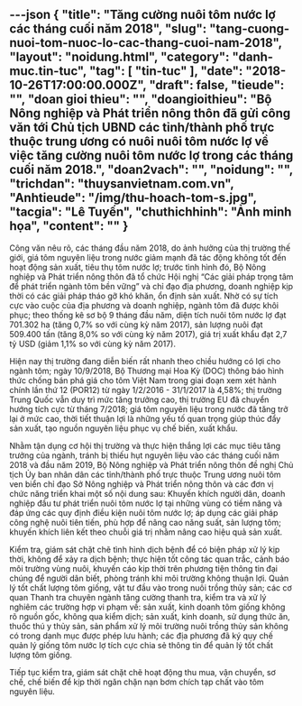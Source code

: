 ---json
{
    "title": "Tăng cường nuôi tôm nước lợ các tháng cuối năm 2018",
    "slug": "tang-cuong-nuoi-tom-nuoc-lo-cac-thang-cuoi-nam-2018",
    "layout": "noidung.html",
    "category": "danh-muc.tin-tuc",
    "tag": [
        "tin-tuc"
    ],
    "date": "2018-10-26T17:00:00.000Z",
    "draft": false,
    "tieude": "",
    "doan gioi thieu": "",
    "doangioithieu": "Bộ Nông nghiệp và Phát triển nông thôn đã gửi công văn tới Chủ tịch UBND các tỉnh/thành phố trực thuộc trung ương có nuôi nuôi tôm nước lợ về việc tăng cường nuôi tôm nước lợ trong các tháng cuối năm 2018.",
    "doan2vach": "",
    "noidung": "",
    "trichdan": "thuysanvietnam.com.vn",
    "Anhtieude": "/img/thu-hoach-tom-s.jpg",
    "tacgia": "Lê Tuyến",
    "chuthichhinh": "Ảnh minh họa",
    "__content__": ""
}
---
<p>C&ocirc;ng văn n&ecirc;u r&otilde;, c&aacute;c th&aacute;ng đầu năm 2018, do ảnh hưởng của thị trường thế giới, gi&aacute; t&ocirc;m nguy&ecirc;n liệu trong nước giảm mạnh đ&atilde; t&aacute;c động kh&ocirc;ng tốt đến hoạt động sản xuất, ti&ecirc;u thụ t&ocirc;m nước lợ; trước t&igrave;nh h&igrave;nh đ&oacute;, Bộ N&ocirc;ng nghiệp v&agrave; Ph&aacute;t triển n&ocirc;ng th&ocirc;n đ&atilde; tổ chức Hội nghị &ldquo;C&aacute;c giải ph&aacute;p trọng t&acirc;m để ph&aacute;t triển ng&agrave;nh t&ocirc;m bền vững&rdquo; v&agrave; chỉ đạo địa phương, doanh nghiệp kịp thời c&oacute; c&aacute;c giải ph&aacute;p th&aacute;o gỡ kh&oacute; khăn, ổn định sản xuất. Nhờ c&oacute; sự t&iacute;ch cực v&agrave;o cuộc của địa&nbsp;phương v&agrave; doanh nghiệp, ng&agrave;nh t&ocirc;m đ&atilde; được kh&ocirc;i phục; theo thống k&ecirc; sơ bộ 9 th&aacute;ng đầu năm, diện t&iacute;ch nu&ocirc;i t&ocirc;m nước lợ đạt 701.302 ha (tăng 0,7% so với c&ugrave;ng kỳ năm 2017), sản lượng nu&ocirc;i đạt 509.400 tấn (tăng 8,0% so với c&ugrave;ng kỳ năm 2017), gi&aacute; trị xuất khẩu đạt 2,7 tỷ USD (giảm 1,1% so với c&ugrave;ng kỳ năm 2017).</p>

<p>Hiện nay thị trường đang diễn biến rất nhanh theo chiều hướng c&oacute; lợi cho ng&agrave;nh t&ocirc;m; ng&agrave;y 10/9/2018, Bộ Thương mại Hoa Kỳ (DOC) th&ocirc;ng b&aacute;o h&igrave;nh thức chống b&aacute;n ph&aacute; gi&aacute; cho t&ocirc;m Việt Nam trong giai đoạn xem x&eacute;t h&agrave;nh ch&iacute;nh lần thứ 12 (POR12) từ ng&agrave;y 1/2/2016 - 31/1/2017 l&agrave; 4,58%; thị trường Trung Quốc vẫn duy tr&igrave; mức tăng trưởng cao, thị trường EU đ&atilde; chuyển hướng t&iacute;ch cực từ th&aacute;ng 7/2018; gi&aacute; t&ocirc;m nguy&ecirc;n liệu trong nước đ&atilde; tăng trở lại ở mức cao, thời tiết thuận lợi l&agrave; những yếu tố quan trọng gi&uacute;p th&uacute;c đẩy sản xuất, tạo nguồn nguy&ecirc;n liệu phục vụ chế biến, xuất khẩu.</p>

<p>Nhằm tận dụng cơ hội thị trường v&agrave; thực hiện thắng lợi c&aacute;c mục ti&ecirc;u tăng trưởng của ng&agrave;nh, tr&aacute;nh bị thiếu hụt nguy&ecirc;n liệu v&agrave;o c&aacute;c th&aacute;ng cuối năm 2018 v&agrave; đầu năm 2019, Bộ N&ocirc;ng nghiệp v&agrave; Ph&aacute;t triển n&ocirc;ng th&ocirc;n đề nghị Chủ tịch Ủy ban nh&acirc;n d&acirc;n c&aacute;c tỉnh/th&agrave;nh phố trực thuộc Trung ương nu&ocirc;i t&ocirc;m ven biển chỉ đạo Sở N&ocirc;ng nghiệp v&agrave; Ph&aacute;t triển n&ocirc;ng th&ocirc;n v&agrave; c&aacute;c đơn vị chức năng triển khai một số nội dung sau: Khuyến kh&iacute;ch người d&acirc;n, doanh nghiệp đầu tư ph&aacute;t triển nu&ocirc;i t&ocirc;m nước lợ tại những v&ugrave;ng c&oacute; tiềm năng v&agrave; đ&aacute;p ứng c&aacute;c quy định điều kiện nu&ocirc;i t&ocirc;m nước lợ; &aacute;p dụng c&aacute;c giải ph&aacute;p c&ocirc;ng nghệ nu&ocirc;i ti&ecirc;n tiến, ph&ugrave; hợp để n&acirc;ng cao năng suất, sản lượng t&ocirc;m; khuyến kh&iacute;ch li&ecirc;n kết theo chuỗi gi&aacute; trị nhằm n&acirc;ng cao hiệu quả sản xuất.</p>

<p>Kiểm tra, gi&aacute;m s&aacute;t chặt chẽ t&igrave;nh h&igrave;nh dịch bệnh để c&oacute; biện ph&aacute;p xử l&yacute; kịp thời, kh&ocirc;ng để xảy ra dịch bệnh; thực hiện tốt c&ocirc;ng t&aacute;c quan trắc, cảnh b&aacute;o m&ocirc;i trường v&ugrave;ng nu&ocirc;i, khuyến c&aacute;o kịp thời tr&ecirc;n phương tiện th&ocirc;ng tin đại ch&uacute;ng để người d&acirc;n biết, ph&ograve;ng tr&aacute;nh khi m&ocirc;i trường kh&ocirc;ng thuận lợi. Quản l&yacute; tốt chất lượng t&ocirc;m giống, vật tư đầu v&agrave;o trong nu&ocirc;i trồng thủy sản; c&aacute;c cơ quan Thanh tra chuy&ecirc;n ng&agrave;nh tăng cường thanh tra, kiểm tra v&agrave; xử l&yacute; nghi&ecirc;m c&aacute;c trường hợp vi phạm về: sản xuất, kinh doanh t&ocirc;m giống kh&ocirc;ng r&otilde; nguồn gốc, kh&ocirc;ng qua kiểm dịch; sản xuất, kinh doanh, sử dụng thức ăn, thuốc th&uacute; y thủy sản, sản phẩm xử l&yacute; m&ocirc;i trường nu&ocirc;i trồng thủy sản kh&ocirc;ng c&oacute; trong danh mục được ph&eacute;p lưu h&agrave;nh; c&aacute;c địa phương đ&atilde; k&yacute; quy chế quản l&yacute; giống t&ocirc;m nước lợ t&iacute;ch cực chia sẻ th&ocirc;ng tin để quản l&yacute; tốt chất lượng t&ocirc;m giống.</p>

<p>Tiếp tục kiểm tra, gi&aacute;m s&aacute;t chặt chẽ hoạt động thu mua, vận chuyển, sơ chế, chế biến để kịp thời ngăn chặn nạn bơm ch&iacute;ch tạp chất v&agrave;o t&ocirc;m nguy&ecirc;n liệu.</p>

